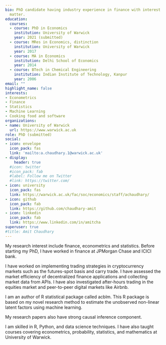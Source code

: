```yaml
---
bio: PhD candidate having industry experience in finance with interest in econometrics and statistics. 
  matter.
education:
  courses:
  - course: PhD in Economics
    institution: University of Warwick
    year: 2021 (submitted)
  - course: MRes in Economics, distinction 
    institution: University of Warwick
    year: 2017
  - course: MA in Economics
    institution: Delhi School of Economics
    year: 2014
  - course: BTech in Chemical Engineering 
    institution: Indian Institute of Technology, Kanpur 
    year: 2006
email: ""
highlight_name: false
interests:
- Econometrics
- Finance
- Statistics
- Machine Learning
- Cooking food and software
organizations:
- name: University of Warwick
  url: https://www.warwick.ac.uk
role: PhD (submitted)
social:
- icon: envelope
  icon_pack: fas
  link: 'mailto:a.chaudhary.1@warwick.ac.uk'
- display:
    header: true
  #icon: twitter
  #icon_pack: fab
  #label: Follow me on Twitter
  #link: https://twitter.com/
- icon: university
  icon_pack: fas
  link: https://warwick.ac.uk/fac/soc/economics/staff/achaudhary/
- icon: github
  icon_pack: fab
  link: https://github.com/chaudhary-amit
- icon: linkedin
  icon_pack: fab
  link: https://www.linkedin.com/in/amitcha
superuser: true
#title: Amit Chaudhary
---
```


My research interest include finance, econometrics and statistics. Before starting my PhD, I have worked in finance at JPMorgan Chase and ICICI bank. 

I have worked on implementing trading strategies in cryptocurrency markets such as the futures-spot basis and carry trade. I have assessed the market efficiency of decentralized finance applications and collecting market data from APIs. I have also investigated after-hours trading in the equities market and peer-to-peer digital markets like Airbnb.

I am an author of R statistical package called acblm. This R package is based on my novel research method to estimate the unobserved non-linear latent factors using machine learning.

My research papers also have strong causal inference component.

I am skilled in R, Python, and data science techniques. I have also taught courses covering econometrics, probability, statistics, and mathematics at University of Warwick. 


<!--{{< icon name="download" pack="fas" >}} Download my {{< staticref "media/cv_amit_chaudhary.pdf" "newtab" >}}resumé{{< /staticref >}}.*/}} -->
